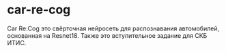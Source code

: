 # car-re-cog
Car Re:Cog это свёрточная нейросеть для распознавания автомобилей, основанная на Resnet18. Также это вступительное задание для СКБ ИТИС.
